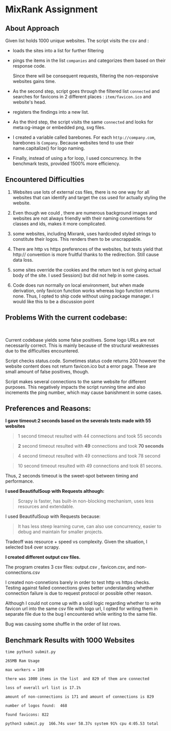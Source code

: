# MixRank Assignment

## About Approach

Given list holds 1000 unique websites. The script visits the  csv and :
 - loads the sites into a list for further filtering
   
 - pings the items in the list `companies` and categorizes them based on their response code.
  
   Since there will be consequent requests, filtering the non-responsive websites gains time.
 - As the second step, script goes through the filtered list `connected` and searches for favicons in 2 different places : `item/favicon.ico` and website's head.
 
 - registers the findings into a new list.
 
 - As the third step, the script visits the same `connected` and looks for meta:og-image or embedded png, svg files. 
 
 - I created a variable called barebones. For each `http://company.com`, barebones is `Company`. Because websites  tend to use their name.capitalize() for logo naming.
 
 - Finally, instead of using a for loop, I used concurrency. In the benchmark tests, provided 1500% more efficiency.




## Encountered Difficulties

   1) Websites use lots of external css files, there is no one way for all websites that can identify and target the css used for actually styling the website.
   
   2) Even though we could , there are numerous background images and websites are not always friendly with their naming conventions for classes and ids, makes it more complicated.
   
   3) some websites, including Mixrank, uses hardcoded styled strings to constitute their logos. This renders them to be unscrappable.
   
   4) There are http vs https preferences of the websites, but tests yield that http:// convention is more fruitful thanks to the redirection. Still cause data loss.
   
   5) some sites override the cookies and the return text is not giving actual body of the site. I used Session() but did not help in some cases.
   
   6) Code does run normally on local environment, but when made derivation, only favicon function works whereas logo function returns none. Thus, I opted to ship code without using package manager. I would like this to be a discussion point 

## Problems With the current codebase:
<br>

Current codebase yields some false positives. Some logo URLs are not necessarily correct. This is mainly because of the structural weaknesses due to the difficulties encountered.

 Script checks status.code. Sometimes status code returns 200 however the website content does not return favicon.ico but a error page. These are small amount of false positives, though.

 Script makes several connections to the same website for different purposes. This negatively impacts the script running time and also increments the ping number, which may cause banishment in some cases.   
    

## Preferences and Reasons:

**I gave timeout:2 seconds based on the severals tests made with 55 websites**

>1 second timeout resulted with 44 connections and took 55 seconds

>**2** second timeout resulted with **49** connections and took **70 seconds**

>4 second timeout resulted with 49 connections and took 78 second

>10 second timeout resulted with 49 connections and took 81 secons.

Thus, 2 seconds timeout is the sweet-spot between timing and performance.



**I used BeautifulSoup with Requests although:**
> Scrapy is faster, has built-in non-blocking mechanism, uses less resources and extendable.

I used BeautifulSoup with Requests because:  
>It has less steep learning curve, can also use concurrency, easier to debug and maintain for smaller projects.

Tradeoff was resource + speed vs complexity. Given the situation, I selected bs4 over scrapy.


**I created different output csv files.**

The program creates 3 csv files: output.csv , favicon.csv, and non-connections.csv 


I created non-connetions barely in order to test http vs https checks. Testing against failed connections gives better understanding whether connection failure is due to request protocol or possible other reason.

Although I could not come up with a solid logic regarding whether to write favicon url into the same csv file with logo url, I opted for writing them in separate file due to the bug I encountered while writing to the same file. 

Bug was causing some shuffle in the order of list rows.



## Benchmark Results with 1000 Websites

```
time python3 submit.py

265MB Ram Usage

max workers = 100

there was 1000 items in the list  and 829 of them are connected

loss of overall url list is 17.1%

amount of non-connections is 171 and amount of connections is 829

number of logos found:  468

found favicons: 822

python3 submit.py  166.74s user 58.37s system 91% cpu 4:05.53 total
```
    